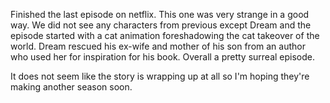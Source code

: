 Finished the last episode on netflix. This one was very strange in a good way. We did not see any characters from previous except Dream and the episode started with a cat animation foreshadowing the cat takeover of the world. Dream rescued his ex-wife and mother of his son from an author who used her for inspiration for his book. Overall a pretty surreal episode.

It does not seem like the story is wrapping up at all so I'm hoping they're making another season soon.